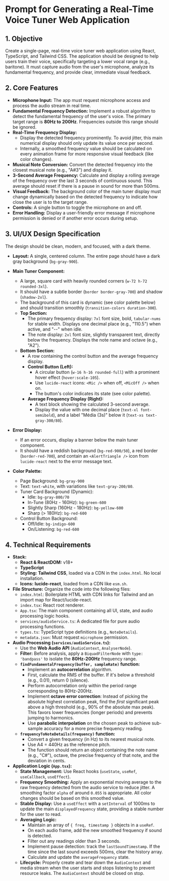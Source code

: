 # Prompt for Generating a Real-Time Voice Tuner Web Application

## 1. Objective

Create a single-page, real-time voice tuner web application using React, TypeScript, and Tailwind CSS. The application should be designed to help users train their voice, specifically targeting a lower vocal range (e.g., baritone). It must capture audio from the user's microphone, analyze its fundamental frequency, and provide clear, immediate visual feedback.

## 2. Core Features

- **Microphone Input:** The app must request microphone access and process the audio stream in real time.
- **Fundamental Frequency Detection:** Implement a robust algorithm to detect the fundamental frequency of the user's voice. The primary target range is **80Hz to 200Hz**. Frequencies outside this range should be ignored.
- **Real-Time Frequency Display:**
    - Display the detected frequency prominently. To avoid jitter, this main numerical display should only update its value once per second.
    - Internally, a smoothed frequency value should be calculated on every animation frame for more responsive visual feedback (like color changes).
- **Musical Note Conversion:** Convert the detected frequency into the closest musical note (e.g., "A#3") and display it.
- **3-Second Average Frequency:** Calculate and display a rolling average of the frequency over the last 3 seconds of continuous sound. This average should reset if there is a pause in sound for more than 500ms.
- **Visual Feedback:** The background color of the main tuner display must change dynamically based on the detected frequency to indicate how close the user is to the target range.
- **Controls:** A single button to toggle the microphone on and off.
- **Error Handling:** Display a user-friendly error message if microphone permission is denied or if another error occurs during setup.

## 3. UI/UX Design Specification

The design should be clean, modern, and focused, with a dark theme.

- **Layout:** A single, centered column. The entire page should have a dark gray background (`bg-gray-900`).
- **Main Tuner Component:**
    - A large, square card with heavily rounded corners (`w-72 h-72 rounded-3xl`).
    - It should have a subtle border (`border border-gray-700`) and shadow (`shadow-2xl`).
    - The background of this card is dynamic (see color palette below) and should transition smoothly (`transition-colors duration-300`).
    - **Top Section:**
        - The primary frequency display: `7xl` font size, bold, `tabular-nums` for stable width. Displays one decimal place (e.g., "110.5") when active, and "--" when idle.
        - The note display: `2xl` font size, slightly transparent text, directly below the frequency. Displays the note name and octave (e.g., "A2").
    - **Bottom Section:**
        - A row containing the control button and the average frequency display.
        - **Control Button (Left):**
            - A circular button (`w-16 h-16 rounded-full`) with a prominent hover effect (`hover:scale-105`).
            - Use `lucide-react` icons: `<Mic />` when off, `<MicOff />` when on.
            - The button's color indicates its state (see color palette).
        - **Average Frequency Display (Right):**
            - A text block showing the calculated 3-second average.
            - Display the value with one decimal place (`text-xl font-semibold`), and a label "Média (3s)" below it (`text-xs text-gray-300/80`).
- **Error Display:**
    - If an error occurs, display a banner below the main tuner component.
    - It should have a reddish background (`bg-red-900/50`), a red border (`border-red-700`), and contain an `<AlertTriangle />` icon from `lucide-react` next to the error message text.

- **Color Palette:**
    - Page Background: `bg-gray-900`
    - Text: `text-white`, with variations like `text-gray-200/80`.
    - Tuner Card Background (Dynamic):
        - Idle: `bg-gray-800/70`
        - In-Tune (80Hz - 160Hz): `bg-green-600`
        - Slightly Sharp (160Hz - 180Hz): `bg-yellow-600`
        - Sharp (> 180Hz): `bg-red-600`
    - Control Button Background:
        - Off/Idle: `bg-indigo-600`
        - On/Listening: `bg-red-600`

## 4. Technical Requirements

- **Stack:**
    - **React & ReactDOM:** v18+
    - **TypeScript**
    - **Styling:** **Tailwind CSS**, loaded via a CDN in the `index.html`. No local installation.
    - **Icons:** **lucide-react**, loaded from a CDN like `esm.sh`.
- **File Structure:** Organize the code into the following files:
    - `index.html`: Boilerplate HTML with CDN links for Tailwind and an import map for React/lucide-react.
    - `index.tsx`: React root renderer.
    - `App.tsx`: The main component containing all UI, state, and audio processing logic hooks.
    - `services/audioService.ts`: A dedicated file for pure audio processing functions.
    - `types.ts`: TypeScript type definitions (e.g., `NoteDetails`).
    - `metadata.json`: Must request `microphone` permission.
- **Audio Processing (`services/audioService.ts`):**
    - Use the **Web Audio API** (`AudioContext`, `AnalyserNode`).
    - **Filter:** Before analysis, apply a `BiquadFilterNode` with `type: 'bandpass'` to isolate the **80Hz-200Hz** frequency range.
    - **`findFundamentalFrequency(buffer, sampleRate)` function:**
        - Implement an **autocorrelation** algorithm.
        - First, calculate the RMS of the buffer. If it's below a threshold (e.g., 0.01), return 0 (silence).
        - Perform autocorrelation only within the period range corresponding to 80Hz-200Hz.
        - Implement **octave error correction**: Instead of picking the absolute highest correlation peak, find the *first* significant peak above a high threshold (e.g., 90% of the absolute max peak). This favors lower frequencies (longer periods) and prevents jumping to harmonics.
        - Use **parabolic interpolation** on the chosen peak to achieve sub-sample accuracy for a more precise frequency reading.
    - **`frequencyToNoteDetails(frequency)` function:**
        - Convert a given frequency (in Hz) to its nearest musical note.
        - Use A4 = 440Hz as the reference pitch.
        - The function should return an object containing the note name (e.g., "C#"), octave, the precise frequency of that note, and the deviation in cents.
- **Application Logic (`App.tsx`):**
    - **State Management:** Use React hooks (`useState`, `useRef`, `useCallback`, `useEffect`).
    - **Frequency Smoothing:** Apply an exponential moving average to the raw frequency detected from the audio service to reduce jitter. A smoothing factor `alpha` of around `0.055` is appropriate. All color changes should be based on this smoothed value.
    - **Stable Display:** Use a `useEffect` with a `setInterval` of 1000ms to update the main `displayedFrequency` state, providing a stable number for the user to read.
    - **Averaging Logic:**
        - Maintain an array of `{ freq, timestamp }` objects in a `useRef`.
        - On each audio frame, add the new smoothed frequency if sound is detected.
        - Filter out any readings older than 3 seconds.
        - Implement pause detection: track the `lastSoundTimestamp`. If the time since the last sound exceeds 500ms, clear the history array.
        - Calculate and update the `averageFrequency` state.
    - **Lifecycle:** Properly create and tear down the `AudioContext` and media stream when the user starts and stops listening to prevent resource leaks. The `AudioContext` should be closed on stop.